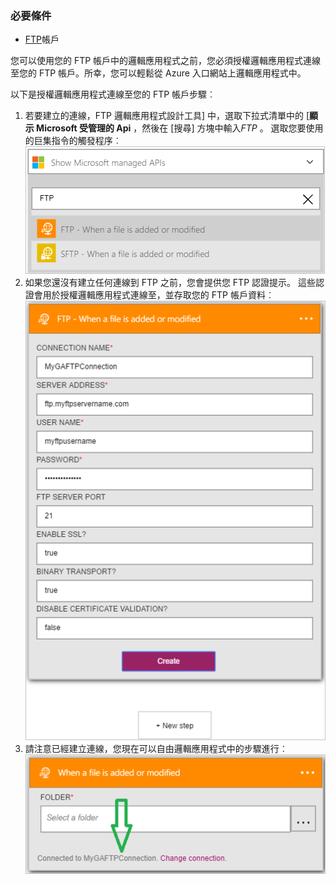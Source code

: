### <a name="prerequisites"></a>必要條件

- [FTP](https://wikipedia.org/wiki/File_Transfer_Protocol)帳戶  


您可以使用您的 FTP 帳戶中的邏輯應用程式之前，您必須授權邏輯應用程式連線至您的 FTP 帳戶。所幸，您可以輕鬆從 Azure 入口網站上邏輯應用程式中。  

以下是授權邏輯應用程式連線至您的 FTP 帳戶步驟︰  
1. 若要建立的連線，FTP 邏輯應用程式設計工具] 中，選取下拉式清單中的 [**顯示 Microsoft 受管理的 Api** ，然後在 [搜尋] 方塊中輸入*FTP* 。 選取您要使用的巨集指令的觸發程序︰  
![FTP 連線建立步驟](./media/connectors-create-api-ftp/ftp-1.png)  
2. 如果您還沒有建立任何連線到 FTP 之前，您會提供您 FTP 認證提示。 這些認證會用於授權邏輯應用程式連線至，並存取您的 FTP 帳戶資料︰  
![FTP 連線建立步驟](./media/connectors-create-api-ftp/ftp-2.png)  
3. 請注意已經建立連線，您現在可以自由邏輯應用程式中的步驟進行︰  
 ![FTP 連線建立步驟](./media/connectors-create-api-ftp/ftp-3.png)  
